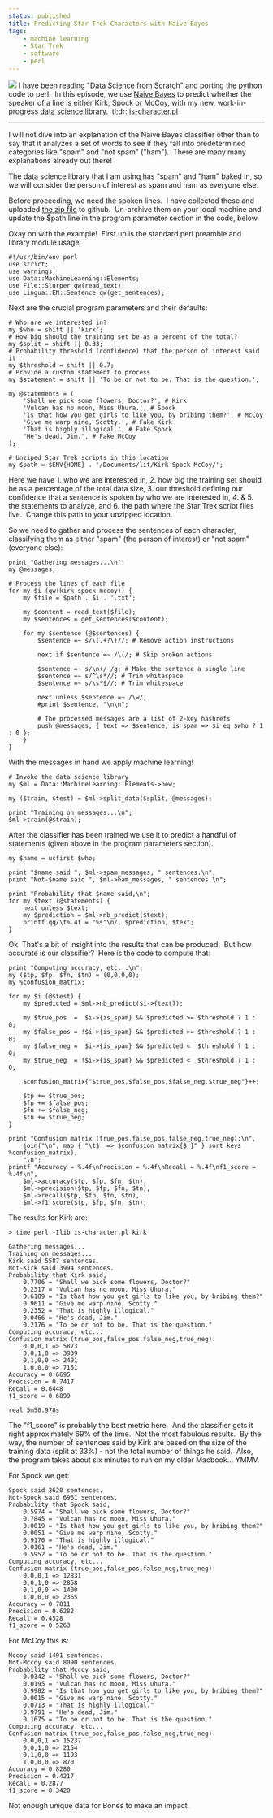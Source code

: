 ```yaml
---
status: published
title: Predicting Star Trek Characters with Naive Bayes
tags:
    - machine learning
    - Star Trek
    - software
    - perl
---
```


![](kirk-and-spock.jpg)
I have been reading ["Data Science from Scratch"](https://www.oreilly.com/library/view/data-science-from/9781492041122/) and porting the python code to perl.  In this episode, we use [Naive Bayes](https://en.wikipedia.org/wiki/Naive_Bayes_classifier) to predict whether the speaker of a line is either Kirk, Spock or McCoy, with my new, work-in-progress [data science library](https://github.com/ology/Data-Science-FromScratch).  tl;dr: [is-character.pl](https://github.com/ology/Data-Science-FromScratch/blob/master/eg/is-character.pl)

---

I will not dive into an explanation of the Naive Bayes classifier other than to say that it analyzes a set of words to see if they fall into predetermined categories like "spam" and "not spam" ("ham").  There are many many explanations already out there!

The data science library that I am using has "spam" and "ham" baked in, so we will consider the person of interest as spam and ham as everyone else.

Before proceeding, we need the spoken lines.  I have collected these and uploaded [the zip file](https://github.com/ology/Machine-Learning/blob/master/Kirk-Spock-McCoy.zip) to github.  Un-archive them on your local machine and update the $path line in the program parameter section in the code, below.

Okay on with the example!  First up is the standard perl preamble and library module usage:

    #!/usr/bin/env perl
    use strict;
    use warnings;
    use Data::MachineLearning::Elements;
    use File::Slurper qw(read_text);
    use Lingua::EN::Sentence qw(get_sentences);

Next are the crucial program parameters and their defaults:

    # Who are we interested in?
    my $who = shift || 'kirk';
    # How big should the training set be as a percent of the total?
    my $split = shift || 0.33;
    # Probability threshold (confidence) that the person of interest said it
    my $threshold = shift || 0.7;
    # Provide a custom statement to process
    my $statement = shift || 'To be or not to be. That is the question.';

    my @statements = (
        'Shall we pick some flowers, Doctor?', # Kirk
        'Vulcan has no moon, Miss Uhura.', # Spock
        'Is that how you get girls to like you, by bribing them?', # McCoy
        'Give me warp nine, Scotty.', # Fake Kirk
        'That is highly illogical.', # Fake Spock
        "He's dead, Jim.", # Fake McCoy
    );

    # Unziped Star Trek scripts in this location
    my $path = $ENV{HOME} . '/Documents/lit/Kirk-Spock-McCoy/';

Here we have 1. who we are interested in, 2. how big the training set should be as a percentage of the total data size, 3. our threshold defining our confidence that a sentence is spoken by who we are interested in, 4. & 5. the statements to analyze, and 6. the path where the Star Trek script files live.  Change this path to your unzipped location.

So we need to gather and process the sentences of each character, classifying them as either "spam" (the person of interest) or "not spam" (everyone else):

    print "Gathering messages...\n";
    my @messages;

    # Process the lines of each file
    for my $i (qw(kirk spock mccoy)) {
        my $file = $path . $i . '.txt';

        my $content = read_text($file);
        my $sentences = get_sentences($content);

        for my $sentence (@$sentences) {
            $sentence =~ s/\(.+?\)//; # Remove action instructions

            next if $sentence =~ /\(/; # Skip broken actions

            $sentence =~ s/\n+/ /g; # Make the sentence a single line
            $sentence =~ s/^\s*//; # Trim whitespace
            $sentence =~ s/\s*$//; # Trim whitespace

            next unless $sentence =~ /\w/;
            #print $sentence, "\n\n";

            # The processed messages are a list of 2-key hashrefs
            push @messages, { text => $sentence, is_spam => $i eq $who ? 1 : 0 };
        }
    }

With the messages in hand we apply machine learning!

    # Invoke the data science library
    my $ml = Data::MachineLearning::Elements->new;

    my ($train, $test) = $ml->split_data($split, @messages);

    print "Training on messages...\n";
    $ml->train(@$train);

After the classifier has been trained we use it to predict a handful of statements (given above in the program parameters section).

    my $name = ucfirst $who;

    print "$name said ", $ml->spam_messages, " sentences.\n";
    print "Not-$name said ", $ml->ham_messages, " sentences.\n";

    print "Probability that $name said,\n";
    for my $text (@statements) {
        next unless $text;
        my $prediction = $ml->nb_predict($text);
        printf qq/\t%.4f = "%s"\n/, $prediction, $text;
    }

Ok. That's a bit of insight into the results that can be produced.  But how accurate is our classifier?  Here is the code to compute that:

    print "Computing accuracy, etc...\n";
    my ($tp, $fp, $fn, $tn) = (0,0,0,0);
    my %confusion_matrix;

    for my $i (@$test) {
        my $predicted = $ml->nb_predict($i->{text});

        my $true_pos  =  $i->{is_spam} && $predicted >= $threshold ? 1 : 0;
        my $false_pos = !$i->{is_spam} && $predicted >= $threshold ? 1 : 0;
        my $false_neg =  $i->{is_spam} && $predicted <  $threshold ? 1 : 0;
        my $true_neg  = !$i->{is_spam} && $predicted <  $threshold ? 1 : 0;

        $confusion_matrix{"$true_pos,$false_pos,$false_neg,$true_neg"}++;

        $tp += $true_pos;
        $fp += $false_pos;
        $fn += $false_neg;
        $tn += $true_neg;
    }

    print "Confusion matrix (true_pos,false_pos,false_neg,true_neg):\n",
        join("\n", map { "\t$_ => $confusion_matrix{$_}" } sort keys %confusion_matrix),
        "\n";
    printf "Accuracy = %.4f\nPrecision = %.4f\nRecall = %.4f\nf1_score = %.4f\n",
        $ml->accuracy($tp, $fp, $fn, $tn),
        $ml->precision($tp, $fp, $fn, $tn),
        $ml->recall($tp, $fp, $fn, $tn),
        $ml->f1_score($tp, $fp, $fn, $tn);

The results for Kirk are:

    > time perl -Ilib is-character.pl kirk

    Gathering messages...
    Training on messages...
    Kirk said 5587 sentences.
    Not-Kirk said 3994 sentences.
    Probability that Kirk said,
        0.7706 = "Shall we pick some flowers, Doctor?"
        0.2317 = "Vulcan has no moon, Miss Uhura."
        0.6189 = "Is that how you get girls to like you, by bribing them?"
        0.9611 = "Give me warp nine, Scotty."
        0.2352 = "That is highly illogical."
        0.0466 = "He's dead, Jim."
        0.2176 = "To be or not to be. That is the question."
    Computing accuracy, etc...
    Confusion matrix (true_pos,false_pos,false_neg,true_neg):
        0,0,0,1 => 5873
        0,0,1,0 => 3939
        0,1,0,0 => 2491
        1,0,0,0 => 7151
    Accuracy = 0.6695
    Precision = 0.7417
    Recall = 0.6448
    f1_score = 0.6899

    real 5m50.978s

The "f1_score" is probably the best metric here.  And the classifier gets it right approximately 69% of the time.  Not the most fabulous results.  By the way, the number of sentences said by Kirk are based on the size of the training data (split at 33%) - not the total number of things he said.  Also, the program takes about six minutes to run on my older Macbook... YMMV.

For Spock we get:

    Spock said 2620 sentences.
    Not-Spock said 6961 sentences.
    Probability that Spock said,
        0.5974 = "Shall we pick some flowers, Doctor?"
        0.7845 = "Vulcan has no moon, Miss Uhura."
        0.0019 = "Is that how you get girls to like you, by bribing them?"
        0.0051 = "Give me warp nine, Scotty."
        0.9170 = "That is highly illogical."
        0.0161 = "He's dead, Jim."
        0.5952 = "To be or not to be. That is the question."
    Computing accuracy, etc...
    Confusion matrix (true_pos,false_pos,false_neg,true_neg):
        0,0,0,1 => 12831
        0,0,1,0 => 2858
        0,1,0,0 => 1400
        1,0,0,0 => 2365
    Accuracy = 0.7811
    Precision = 0.6282
    Recall = 0.4528
    f1_score = 0.5263

For McCoy this is:

    Mccoy said 1491 sentences.
    Not-Mccoy said 8090 sentences.
    Probability that Mccoy said,
        0.0342 = "Shall we pick some flowers, Doctor?"
        0.0195 = "Vulcan has no moon, Miss Uhura."
        0.9982 = "Is that how you get girls to like you, by bribing them?"
        0.0015 = "Give me warp nine, Scotty."
        0.0713 = "That is highly illogical."
        0.9791 = "He's dead, Jim."
        0.1675 = "To be or not to be. That is the question."
    Computing accuracy, etc...
    Confusion matrix (true_pos,false_pos,false_neg,true_neg):
        0,0,0,1 => 15237
        0,0,1,0 => 2154
        0,1,0,0 => 1193
        1,0,0,0 => 870
    Accuracy = 0.8280
    Precision = 0.4217
    Recall = 0.2877
    f1_score = 0.3420

Not enough unique data for Bones to make an impact.

